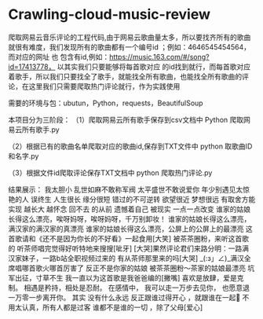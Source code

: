 # Crawling-cloud-music-review
爬取网易云音乐评论的工程代码,由于网易云歌曲量太多，所以要找齐所有的歌曲就很有难度，我们发现所有的歌曲都有一个编号id ；例如：4646545454564，而对应的网址 也 包含有id,例如：https://music.163.com/#/song?id=17413778， 以其实我们只要能够将每首歌对应 的id找到就行，而每首歌对应着歌手，所以我们只要找全了歌手，就能找全所有歌曲，也能找全所有歌曲的评论，在这里我们只需要爬取热门评论就行，作为实践使用

需要的环境与包：ubutun，Python，requests，BeautifulSoup

本项目分为三阶段：
（1）爬取网易云所有歌手保存到csv文档中        Python  爬取网易云所有歌手.py

（2）根据已有的歌曲名单爬取对应的歌曲id,保存到TXT文件中     python 取歌曲ID和名字.py

（3）根据文件id爬取评论保存TXT文档中                   python 爬取热门评论.py

结果展示：
我太胆小
乱世如麻不敢称军阀
太平盛世不敢说爱你
年少别遇见太惊艳的人
误终生
人生很长 缘分很短 错过的不可逆转
欲望很近 梦想很远 有取舍方能实现
越长大 越怀念 回不去 的从前
遗憾着自己 被现实 一点一点改变
谁家的姑娘长得这么漂亮，唉呀妈呀，唉呀妈呀，千万别卸妆！
谁家的姑娘长得这么漂亮，满汉家的满汉家的真漂亮
谁家的姑娘长得这么漂亮，公屏上的公屏上的最漂亮
这首歌请和《还不是因为你长的不好看》一起食用[大笑]
被茶茶圈粉，来听这首歌的
听茶师唱完觉得好听特地来搜搜[呲牙]
[大哭]果然评论君们来路分明：一路满汉家妹子，一路b站全职视频过来的
有从茶师那里来的吗[大哭]
_(:з」∠)_满汉全席唱哪首歌火哪首厉害了 反正不是你家的姑娘
被茶茶圈粉～茶家的姑娘最漂亮
坑军出征，寸草不生
我一直以为这首歌是我爸爸编的[撇嘴]
 喜欢是放肆，爱是克制。
相遇是矜持，相处是忍耐。
在感情中，
我可以走一万步去见你，
也愿意退一万零一步离开你。
其实
没有什么永远
反正跟谁过得开心 ，就跟谁在一起
不用太认真，所有人都是过客
谁都不是谁的一切 ，除了父母[爱心]


